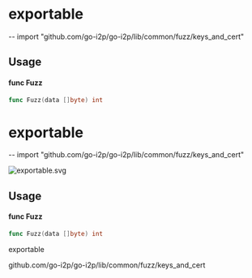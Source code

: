 # exportable
--
    import "github.com/go-i2p/go-i2p/lib/common/fuzz/keys_and_cert"


## Usage

#### func  Fuzz

```go
func Fuzz(data []byte) int
```

# exportable
--
    import "github.com/go-i2p/go-i2p/lib/common/fuzz/keys_and_cert"



![exportable.svg](exportable)

## Usage

#### func  Fuzz

```go
func Fuzz(data []byte) int
```



exportable

github.com/go-i2p/go-i2p/lib/common/fuzz/keys_and_cert
